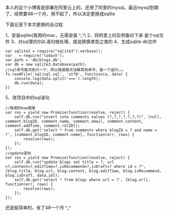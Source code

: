 本人的这个小博客是部署在阿里云上的，还用了阿里的mysql。最近mysql到期了，续费要48一个月，用不起了，所以决定更换成sqlite

下面记录下本次更换的全过程

1、安装sqlite(我用的mac，无需安装 ^_^)
2、将阿里上的实例备份下来 是个sql文件
3、对sql里的SQL语句做处理，就说换换类型之类的
4、生成sqlite db文件

````
var sqlite3 = require("sqlite3").verbose();
var _ = require("lodash");
var path = 'db/blogs.db';
var db = new sqlite3.Database(path);
//sql命令每次执行一个，所以我是每次注解其他命令，留一个运行。。。
fs.readFile('sql/sql.sql', 'utf8', function(a, data) {
    console.log(data.split('===').length);
    db.run(data);
})

````
5、改项目中的sql语句

````
//我用的koa框架
var res = yield new Promise(function(resolve, reject) {
    self.db.run("insert into comments values (?,?,?,?,?,?,?)", [null, comment.blogID, comment.name, comment.email, comment.content, comment.addTime, comment.relID]);
    self.db.get('select * from comments where blogID = ? and name = ?', [comment.blogID, comment.name], function(err, rows) {
        resolve(rows);
    });
});
//update语句
var res = yield new Promise(function(resolve, reject) {
    self.db.run("update blogs set title = ?, url =?,content=?,editTime=?,isRecommend=?,isDraft=? where id = ?", [blog.title, blog.url, blog.content, blog.editTime, blog.isRecommend, blog.isDraft, data.id]);
    self.db.get('select * from blogs where url = ?', [blog.url], function(err, rows) {
        resolve(rows);
    });
});

````

还是挺简单的，省了48一个月 ^_^